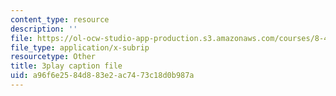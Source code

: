 ```yaml
---
content_type: resource
description: ''
file: https://ol-ocw-studio-app-production.s3.amazonaws.com/courses/8-422-atomic-and-optical-physics-ii-spring-2013/a96f6e2584d883e2ac7473c18d0b987a_T1KLrKvCGbA.srt
file_type: application/x-subrip
resourcetype: Other
title: 3play caption file
uid: a96f6e25-84d8-83e2-ac74-73c18d0b987a
---
```

